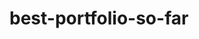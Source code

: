 # best-portfolio-so-far


<!DOCTYPE html>
<html lang="en">
<head>
    <meta charset="UTF-8">
    <meta name="viewport" content="width=device-width, initial-scale=1.0">
    <title>Alex Carter | Software Developer</title>
    <script src="https://cdn.tailwindcss.com"></script>
    <link rel="stylesheet" href="https://cdnjs.cloudflare.com/ajax/libs/font-awesome/6.4.0/css/all.min.css">
    <style>
        @import url('https://fonts.googleapis.com/css2?family=Poppins:wght@300;400;500;600;700&display=swap');
        
        body {
            font-family: 'Poppins', sans-serif;
            scroll-behavior: smooth;
        }
        
        .gradient-text {
            background: linear-gradient(90deg, #3b82f6, #8b5cf6);
            -webkit-background-clip: text;
            background-clip: text;
            color: transparent;
        }
        
        .card-hover {
            transition: all 0.3s ease;
        }
        
        .card-hover:hover {
            transform: translateY(-5px);
            box-shadow: 0 20px 25px -5px rgba(0, 0, 0, 0.1), 0 10px 10px -5px rgba(0, 0, 0, 0.04);
        }
        
        .skill-pill {
            transition: all 0.2s ease;
        }
        
        .skill-pill:hover {
            transform: scale(1.05);
        }
        
        .project-card {
            perspective: 1000px;
        }
        
        .project-inner {
            transition: transform 0.6s;
            transform-style: preserve-3d;
        }
        
        .project-card:hover .project-inner {
            transform: rotateY(180deg);
        }
        
        .project-front, .project-back {
            backface-visibility: hidden;
            position: absolute;
            width: 100%;
            height: 100%;
        }
        
        .project-back {
            transform: rotateY(180deg);
        }
        
        .nav-link {
            position: relative;
        }
        
        .nav-link::after {
            content: '';
            position: absolute;
            width: 0;
            height: 2px;
            bottom: -2px;
            left: 0;
            background: linear-gradient(90deg, #3b82f6, #8b5cf6);
            transition: width 0.3s ease;
        }
        
        .nav-link:hover::after {
            width: 100%;
        }
        
        .active-nav::after {
            width: 100%;
        }
        
        .timeline-item::before {
            content: '';
            position: absolute;
            width: 20px;
            height: 20px;
            left: -40px;
            background: linear-gradient(135deg, #3b82f6, #8b5cf6);
            border-radius: 50%;
            top: 5px;
        }
        
        @keyframes float {
            0% { transform: translateY(0px); }
            50% { transform: translateY(-10px); }
            100% { transform: translateY(0px); }
        }
        
        .floating {
            animation: float 6s ease-in-out infinite;
        }
    </style>
</head>
<body class="bg-gray-50 text-gray-800">
    <!-- Navigation -->
    <nav class="fixed w-full bg-white shadow-sm z-50">
        <div class="max-w-7xl mx-auto px-4 sm:px-6 lg:px-8">
            <div class="flex justify-between h-16 items-center">
                <div class="flex-shrink-0 flex items-center">
                    <span class="text-xl font-bold gradient-text">Alex Carter</span>
                </div>
                <div class="hidden md:block">
                    <div class="ml-10 flex items-baseline space-x-8">
                        <a href="#home" class="nav-link text-gray-900 px-3 py-2 text-sm font-medium active-nav">Home</a>
                        <a href="#about" class="nav-link text-gray-900 px-3 py-2 text-sm font-medium">About</a>
                        <a href="#skills" class="nav-link text-gray-900 px-3 py-2 text-sm font-medium">Skills</a>
                        <a href="#projects" class="nav-link text-gray-900 px-3 py-2 text-sm font-medium">Projects</a>
                        <a href="#experience" class="nav-link text-gray-900 px-3 py-2 text-sm font-medium">Experience</a>
                        <a href="#contact" class="nav-link text-gray-900 px-3 py-2 text-sm font-medium">Contact</a>
                    </div>
                </div>
                <div class="md:hidden">
                    <button id="mobile-menu-button" class="text-gray-500 hover:text-gray-900 focus:outline-none">
                        <i class="fas fa-bars text-2xl"></i>
                    </button>
                </div>
            </div>
        </div>
        
        <!-- Mobile menu -->
        <div id="mobile-menu" class="hidden md:hidden bg-white shadow-lg">
            <div class="px-2 pt-2 pb-3 space-y-1 sm:px-3">
                <a href="#home" class="block px-3 py-2 text-base font-medium text-gray-900 hover:bg-gray-100 rounded-md">Home</a>
                <a href="#about" class="block px-3 py-2 text-base font-medium text-gray-900 hover:bg-gray-100 rounded-md">About</a>
                <a href="#skills" class="block px-3 py-2 text-base font-medium text-gray-900 hover:bg-gray-100 rounded-md">Skills</a>
                <a href="#projects" class="block px-3 py-2 text-base font-medium text-gray-900 hover:bg-gray-100 rounded-md">Projects</a>
                <a href="#experience" class="block px-3 py-2 text-base font-medium text-gray-900 hover:bg-gray-100 rounded-md">Experience</a>
                <a href="#contact" class="block px-3 py-2 text-base font-medium text-gray-900 hover:bg-gray-100 rounded-md">Contact</a>
            </div>
        </div>
    </nav>

    <!-- Hero Section -->
    <section id="home" class="pt-24 pb-16 md:pt-32 md:pb-24 bg-gradient-to-br from-blue-50 to-purple-50">
        <div class="max-w-7xl mx-auto px-4 sm:px-6 lg:px-8">
            <div class="flex flex-col md:flex-row items-center">
                <div class="md:w-1/2 mb-10 md:mb-0">
                    <h1 class="text-4xl md:text-6xl font-bold mb-4">Hi, I'm <span class="gradient-text">Alex Carter</span></h1>
                    <h2 class="text-2xl md:text-3xl font-semibold text-gray-700 mb-6">Software Developer</h2>
                    <p class="text-lg text-gray-600 mb-8 max-w-lg">
                        Passionate about building elegant solutions to complex problems. Currently focused on full-stack development with modern technologies.
                    </p>
                    <div class="flex space-x-4">
                        <a href="#contact" class="px-6 py-3 bg-gradient-to-r from-blue-500 to-purple-600 text-white font-medium rounded-lg shadow-md hover:shadow-lg transition duration-300">
                            Contact Me
                        </a>
                        <a href="#projects" class="px-6 py-3 border border-gray-300 text-gray-700 font-medium rounded-lg hover:bg-gray-100 transition duration-300">
                            View Work
                        </a>
                    </div>
                </div>
                <div class="md:w-1/2 flex justify-center">
                    <div class="relative">
                        <div class="w-64 h-64 md:w-80 md:h-80 rounded-full bg-gradient-to-r from-blue-100 to-purple-100 flex items-center justify-center floating">
                            <img src="https://images.unsplash.com/photo-1573496359142-b8d87734a5cd?ixlib=rb-4.0.3&ixid=M3wxMjA3fDB8MHxwaG90by1wYWdlfHx8fGVufDB8fHx8fA%3D%3D&auto=format&fit=crop&w=688&q=80" 
                                 alt="Profile" 
                                 class="w-60 h-60 md:w-72 md:h-72 rounded-full object-cover border-4 border-white shadow-lg">
                        </div>
                        <div class="absolute -bottom-5 -right-5 bg-white p-3 rounded-full shadow-lg">
                            <div class="w-12 h-12 bg-gradient-to-r from-blue-500 to-purple-600 rounded-full flex items-center justify-center">
                                <i class="fas fa-code text-white text-xl"></i>
                            </div>
                        </div>
                    </div>
                </div>
            </div>
        </div>
    </section>

    <!-- About Section -->
    <section id="about" class="py-16 bg-white">
        <div class="max-w-7xl mx-auto px-4 sm:px-6 lg:px-8">
            <div class="text-center mb-16">
                <h2 class="text-3xl font-bold text-gray-900 mb-2">About <span class="gradient-text">Me</span></h2>
                <div class="w-20 h-1 bg-gradient-to-r from-blue-500 to-purple-600 mx-auto"></div>
            </div>
            
            <div class="flex flex-col md:flex-row items-center">
                <div class="md:w-1/3 mb-10 md:mb-0 flex justify-center">
                    <div class="relative">
                        <div class="w-64 h-64 rounded-xl bg-gradient-to-r from-blue-100 to-purple-100 flex items-center justify-center">
                            <img src="https://images.unsplash.com/photo-1573496359142-b8d87734a5cd?ixlib=rb-4.0.3&ixid=M3wxMjA3fDB8MHxwaG90by1wYWdlfHx8fGVufDB8fHx8fA%3D%3D&auto=format&fit=crop&w=688&q=80" 
                                 alt="Profile" 
                                 class="w-60 h-60 rounded-xl object-cover border-4 border-white shadow-lg">
                        </div>
                    </div>
                </div>
                <div class="md:w-2/3 md:pl-12">
                    <h3 class="text-2xl font-semibold text-gray-800 mb-4">Who am I?</h3>
                    <p class="text-gray-600 mb-6">
                        I'm a passionate software developer with a Bachelor's degree in Computer Science from Stanford University. 
                        I specialize in building scalable web applications using modern JavaScript frameworks and cloud technologies.
                    </p>
                    <p class="text-gray-600 mb-6">
                        My journey in tech began when I built my first website at 14, and since then I've been obsessed with creating 
                        digital experiences that solve real-world problems. I'm particularly interested in the intersection of 
                        design and engineering, where beautiful interfaces meet robust systems.
                    </p>
                    <p class="text-gray-600 mb-8">
                        When I'm not coding, you can find me hiking, reading sci-fi novels, or contributing to open-source projects. 
                        I'm always eager to learn new technologies and collaborate on exciting projects.
                    </p>
                    <div class="flex flex-wrap gap-4">
                        <div class="flex items-center">
                            <div class="w-12 h-12 bg-blue-100 rounded-full flex items-center justify-center mr-3">
                                <i class="fas fa-graduation-cap text-blue-600"></i>
                            </div>
                            <div>
                                <p class="font-semibold">Education</p>
                                <p class="text-sm text-gray-500">B.Sc. Computer Science</p>
                            </div>
                        </div>
                        <div class="flex items-center">
                            <div class="w-12 h-12 bg-purple-100 rounded-full flex items-center justify-center mr-3">
                                <i class="fas fa-briefcase text-purple-600"></i>
                            </div>
                            <div>
                                <p class="font-semibold">Experience</p>
                                <p class="text-sm text-gray-500">2+ Years</p>
                            </div>
                        </div>
                        <div class="flex items-center">
                            <div class="w-12 h-12 bg-indigo-100 rounded-full flex items-center justify-center mr-3">
                                <i class="fas fa-project-diagram text-indigo-600"></i>
                            </div>
                            <div>
                                <p class="font-semibold">Projects</p>
                                <p class="text-sm text-gray-500">15+ Completed</p>
                            </div>
                        </div>
                    </div>
                </div>
            </div>
        </div>
    </section>

    <!-- Skills Section -->
    <section id="skills" class="py-16 bg-gray-50">
        <div class="max-w-7xl mx-auto px-4 sm:px-6 lg:px-8">
            <div class="text-center mb-16">
                <h2 class="text-3xl font-bold text-gray-900 mb-2">My <span class="gradient-text">Skills</span></h2>
                <div class="w-20 h-1 bg-gradient-to-r from-blue-500 to-purple-600 mx-auto"></div>
            </div>
            
            <div class="grid grid-cols-1 md:grid-cols-2 lg:grid-cols-3 gap-8">
                <!-- Frontend Skills -->
                <div class="bg-white p-6 rounded-xl shadow-md card-hover">
                    <div class="flex items-center mb-4">
                        <div class="w-12 h-12 bg-blue-100 rounded-lg flex items-center justify-center mr-4">
                            <i class="fas fa-laptop-code text-blue-600 text-xl"></i>
                        </div>
                        <h3 class="text-xl font-semibold">Frontend Development</h3>
                    </div>
                    <p class="text-gray-600 mb-4">
                        Building responsive and interactive user interfaces with modern frameworks and best practices.
                    </p>
                    <div class="flex flex-wrap gap-2">
                        <span class="skill-pill px-3 py-1 bg-blue-100 text-blue-800 rounded-full text-sm">React</span>
                        <span class="skill-pill px-3 py-1 bg-blue-100 text-blue-800 rounded-full text-sm">Next.js</span>
                        <span class="skill-pill px-3 py-1 bg-blue-100 text-blue-800 rounded-full text-sm">TypeScript</span>
                        <span class="skill-pill px-3 py-1 bg-blue-100 text-blue-800 rounded-full text-sm">Tailwind CSS</span>
                        <span class="skill-pill px-3 py-1 bg-blue-100 text-blue-800 rounded-full text-sm">Redux</span>
                        <span class="skill-pill px-3 py-1 bg-blue-100 text-blue-800 rounded-full text-sm">GraphQL</span>
                    </div>
                </div>
                
                <!-- Backend Skills -->
                <div class="bg-white p-6 rounded-xl shadow-md card-hover">
                    <div class="flex items-center mb-4">
                        <div class="w-12 h-12 bg-purple-100 rounded-lg flex items-center justify-center mr-4">
                            <i class="fas fa-server text-purple-600 text-xl"></i>
                        </div>
                        <h3 class="text-xl font-semibold">Backend Development</h3>
                    </div>
                    <p class="text-gray-600 mb-4">
                        Creating robust APIs and server-side applications with scalable architecture.
                    </p>
                    <div class="flex flex-wrap gap-2">
                        <span class="skill-pill px-3 py-1 bg-purple-100 text-purple-800 rounded-full text-sm">Node.js</span>
                        <span class="skill-pill px-3 py-1 bg-purple-100 text-purple-800 rounded-full text-sm">Express</span>
                        <span class="skill-pill px-3 py-1 bg-purple-100 text-purple-800 rounded-full text-sm">Python</span>
                        <span class="skill-pill px-3 py-1 bg-purple-100 text-purple-800 rounded-full text-sm">Django</span>
                        <span class="skill-pill px-3 py-1 bg-purple-100 text-purple-800 rounded-full text-sm">MongoDB</span>
                        <span class="skill-pill px-3 py-1 bg-purple-100 text-purple-800 rounded-full text-sm">PostgreSQL</span>
                    </div>
                </div>
                
                <!-- DevOps Skills -->
                <div class="bg-white p-6 rounded-xl shadow-md card-hover">
                    <div class="flex items-center mb-4">
                        <div class="w-12 h-12 bg-indigo-100 rounded-lg flex items-center justify-center mr-4">
                            <i class="fas fa-cloud text-indigo-600 text-xl"></i>
                        </div>
                        <h3 class="text-xl font-semibold">DevOps & Cloud</h3>
                    </div>
                    <p class="text-gray-600 mb-4">
                        Deploying and managing applications in cloud environments with CI/CD pipelines.
                    </p>
                    <div class="flex flex-wrap gap-2">
                        <span class="skill-pill px-3 py-1 bg-indigo-100 text-indigo-800 rounded-full text-sm">AWS</span>
                        <span class="skill-pill px-3 py-1 bg-indigo-100 text-indigo-800 rounded-full text-sm">Docker</span>
                        <span class="skill-pill px-3 py-1 bg-indigo-100 text-indigo-800 rounded-full text-sm">Kubernetes</span>
                        <span class="skill-pill px-3 py-1 bg-indigo-100 text-indigo-800 rounded-full text-sm">GitHub Actions</span>
                        <span class="skill-pill px-3 py-1 bg-indigo-100 text-indigo-800 rounded-full text-sm">Terraform</span>
                        <span class="skill-pill px-3 py-1 bg-indigo-100 text-indigo-800 rounded-full text-sm">Serverless</span>
                    </div>
                </div>
            </div>
            
            <div class="mt-12">
                <h3 class="text-xl font-semibold text-center mb-6">Other Proficiencies</h3>
                <div class="flex flex-wrap justify-center gap-3">
                    <span class="skill-pill px-4 py-2 bg-gray-100 text-gray-800 rounded-full flex items-center">
                        <i class="fab fa-git-alt mr-2"></i> Git
                    </span>
                    <span class="skill-pill px-4 py-2 bg-gray-100 text-gray-800 rounded-full flex items-center">
                        <i class="fas fa-terminal mr-2"></i> Bash
                    </span>
                    <span class="skill-pill px-4 py-2 bg-gray-100 text-gray-800 rounded-full flex items-center">
                        <i class="fas fa-database mr-2"></i> SQL
                    </span>
                    <span class="skill-pill px-4 py-2 bg-gray-100 text-gray-800 rounded-full flex items-center">
                        <i class="fas fa-shield-alt mr-2"></i> OAuth
                    </span>
                    <span class="skill-pill px-4 py-2 bg-gray-100 text-gray-800 rounded-full flex items-center">
                        <i class="fas fa-mobile-alt mr-2"></i> Responsive Design
                    </span>
                    <span class="skill-pill px-4 py-2 bg-gray-100 text-gray-800 rounded-full flex items-center">
                        <i class="fas fa-bug mr-2"></i> Testing
                    </span>
                </div>
            </div>
        </div>
    </section>

    <!-- Projects Section -->
    <section id="projects" class="py-16 bg-white">
        <div class="max-w-7xl mx-auto px-4 sm:px-6 lg:px-8">
            <div class="text-center mb-16">
                <h2 class="text-3xl font-bold text-gray-900 mb-2">Featured <span class="gradient-text">Projects</span></h2>
                <div class="w-20 h-1 bg-gradient-to-r from-blue-500 to-purple-600 mx-auto"></div>
            </div>
            
            <div class="grid grid-cols-1 md:grid-cols-2 lg:grid-cols-3 gap-8">
                <!-- Project 1 -->
                <div class="project-card h-80 rounded-xl overflow-hidden shadow-md">
                    <div class="project-inner relative w-full h-full">
                        <div class="project-front absolute w-full h-full bg-gradient-to-br from-blue-50 to-purple-50 p-6 flex flex-col">
                            <div class="w-14 h-14 bg-white rounded-lg flex items-center justify-center shadow-sm mb-4">
                                <i class="fas fa-store text-blue-600 text-xl"></i>
                            </div>
                            <h3 class="text-xl font-semibold mb-2">E-Commerce Platform</h3>
                            <p class="text-gray-600 mb-4">Full-featured online store with payment integration and admin dashboard.</p>
                            <div class="mt-auto">
                                <div class="flex flex-wrap gap-2 mb-4">
                                    <span class="px-2 py-1 bg-blue-100 text-blue-800 rounded-full text-xs">React</span>
                                    <span class="px-2 py-1 bg-purple-100 text-purple-800 rounded-full text-xs">Node.js</span>
                                    <span class="px-2 py-1 bg-green-100 text-green-800 rounded-full text-xs">MongoDB</span>
                                </div>
                                <button class="text-blue-600 font-medium text-sm flex items-center">
                                    View Details <i class="fas fa-arrow-right ml-2"></i>
                                </button>
                            </div>
                        </div>
                        <div class="project-back absolute w-full h-full bg-white p-6">
                            <h3 class="text-xl font-semibold mb-2">E-Commerce Platform</h3>
                            <ul class="text-gray-600 text-sm space-y-2 mb-4">
                                <li class="flex items-start">
                                    <i class="fas fa-check-circle text-green-500 mt-1 mr-2"></i>
                                    <span>Implemented Stripe payment processing with webhooks</span>
                                </li>
                                <li class="flex items-start">
                                    <i class="fas fa-check-circle text-green-500 mt-1 mr-2"></i>
                                    <span>Built custom CMS for product management</span>
                                </li>
                                <li class="flex items-start">
                                    <i class="fas fa-check-circle text-green-500 mt-1 mr-2"></i>
                                    <span>Optimized performance with lazy loading and caching</span>
                                </li>
                            </ul>
                            <div class="absolute bottom-6 left-6 right-6">
                                <div class="flex space-x-3">
                                    <a href="#" class="px-4 py-2 bg-blue-600 text-white rounded-lg text-sm font-medium">Live Demo</a>
                                    <a href="#" class="px-4 py-2 border border-gray-300 rounded-lg text-sm font-medium">Code</a>
                                </div>
                            </div>
                        </div>
                    </div>
                </div>
                
                <!-- Project 2 -->
                <div class="project-card h-80 rounded-xl overflow-hidden shadow-md">
                    <div class="project-inner relative w-full h-full">
                        <div class="project-front absolute w-full h-full bg-gradient-to-br from-green-50 to-blue-50 p-6 flex flex-col">
                            <div class="w-14 h-14 bg-white rounded-lg flex items-center justify-center shadow-sm mb-4">
                                <i class="fas fa-chart-line text-green-600 text-xl"></i>
                            </div>
                            <h3 class="text-xl font-semibold mb-2">Data Visualization Dashboard</h3>
                            <p class="text-gray-600 mb-4">Interactive dashboard for analyzing large datasets with custom visualizations.</p>
                            <div class="mt-auto">
                                <div class="flex flex-wrap gap-2 mb-4">
                                    <span class="px-2 py-1 bg-blue-100 text-blue-800 rounded-full text-xs">D3.js</span>
                                    <span class="px-2 py-1 bg-purple-100 text-purple-800 rounded-full text-xs">Python</span>
                                    <span class="px-2 py-1 bg-red-100 text-red-800 rounded-full text-xs">Flask</span>
                                </div>
                                <button class="text-green-600 font-medium text-sm flex items-center">
                                    View Details <i class="fas fa-arrow-right ml-2"></i>
                                </button>
                            </div>
                        </div>
                        <div class="project-back absolute w-full h-full bg-white p-6">
                            <h3 class="text-xl font-semibold mb-2">Data Visualization Dashboard</h3>
                            <ul class="text-gray-600 text-sm space-y-2 mb-4">
                                <li class="flex items-start">
                                    <i class="fas fa-check-circle text-green-500 mt-1 mr-2"></i>
                                    <span>Created custom D3.js visualizations for complex data</span>
                                </li>
                                <li class="flex items-start">
                                    <i class="fas fa-check-circle text-green-500 mt-1 mr-2"></i>
                                    <span>Implemented real-time data streaming with WebSockets</span>
                                </li>
                                <li class="flex items-start">
                                    <i class="fas fa-check-circle text-green-500 mt-1 mr-2"></i>
                                    <span>Designed responsive layout for all device sizes</span>
                                </li>
                            </ul>
                            <div class="absolute bottom-6 left-6 right-6">
                                <div class="flex space-x-3">
                                    <a href="#" class="px-4 py-2 bg-green-600 text-white rounded-lg text-sm font-medium">Live Demo</a>
                                    <a href="#" class="px-4 py-2 border border-gray-300 rounded-lg text-sm font-medium">Code</a>
                                </div>
                            </div>
                        </div>
                    </div>
                </div>
                
                <!-- Project 3 -->
                <div class="project-card h-80 rounded-xl overflow-hidden shadow-md">
                    <div class="project-inner relative w-full h-full">
                        <div class="project-front absolute w-full h-full bg-gradient-to-br from-purple-50 to-pink-50 p-6 flex flex-col">
                            <div class="w-14 h-14 bg-white rounded-lg flex items-center justify-center shadow-sm mb-4">
                                <i class="fas fa-robot text-purple-600 text-xl"></i>
                            </div>
                            <h3 class="text-xl font-semibold mb-2">AI Chatbot</h3>
                            <p class="text-gray-600 mb-4">Conversational AI assistant with natural language processing capabilities.</p>
                            <div class="mt-auto">
                                <div class="flex flex-wrap gap-2 mb-4">
                                    <span class="px-2 py-1 bg-blue-100 text-blue-800 rounded-full text-xs">Python</span>
                                    <span class="px-2 py-1 bg-yellow-100 text-yellow-800 rounded-full text-xs">TensorFlow</span>
                                    <span class="px-2 py-1 bg-red-100 text-red-800 rounded-full text-xs">NLTK</span>
                                </div>
                                <button class="text-purple-600 font-medium text-sm flex items-center">
                                    View Details <i class="fas fa-arrow-right ml-2"></i>
                                </button>
                            </div>
                        </div>
                        <div class="project-back absolute w-full h-full bg-white p-6">
                            <h3 class="text-xl font-semibold mb-2">AI Chatbot</h3>
                            <ul class="text-gray-600 text-sm space-y-2 mb-4">
                                <li class="flex items-start">
                                    <i class="fas fa-check-circle text-green-500 mt-1 mr-2"></i>
                                    <span>Trained custom NLP model on domain-specific data</span>
                                </li>
                                <li class="flex items-start">
                                    <i class="fas fa-check-circle text-green-500 mt-1 mr-2"></i>
                                    <span>Integrated with multiple messaging platforms</span>
                                </li>
                                <li class="flex items-start">
                                    <i class="fas fa-check-circle text-green-500 mt-1 mr-2"></i>
                                    <span>Implemented sentiment analysis for better responses</span>
                                </li>
                            </ul>
                            <div class="absolute bottom-6 left-6 right-6">
                                <div class="flex space-x-3">
                                    <a href="#" class="px-4 py-2 bg-purple-600 text-white rounded-lg text-sm font-medium">Live Demo</a>
                                    <a href="#" class="px-4 py-2 border border-gray-300 rounded-lg text-sm font-medium">Code</a>
                                </div>
                            </div>
                        </div>
                    </div>
                </div>
            </div>
            
            <div class="mt-12 text-center">
                <a href="#" class="inline-flex items-center px-6 py-3 border border-gray-300 text-gray-700 font-medium rounded-lg hover:bg-gray-50 transition duration-300">
                    <i class="fab fa-github mr-2"></i> View All Projects on GitHub
                </a>
            </div>
        </div>
    </section>

    <!-- Experience Section -->
    <section id="experience" class="py-16 bg-gray-50">
        <div class="max-w-7xl mx-auto px-4 sm:px-6 lg:px-8">
            <div class="text-center mb-16">
                <h2 class="text-3xl font-bold text-gray-900 mb-2">Work <span class="gradient-text">Experience</span></h2>
                <div class="w-20 h-1 bg-gradient-to-r from-blue-500 to-purple-600 mx-auto"></div>
            </div>
            
            <div class="relative">
                <!-- Timeline -->
                <div class="border-l-2 border-gray-200 absolute h-full top-0 left-8 md:left-1/2"></div>
                
                <!-- Experience 1 -->
                <div class="mb-12">
                    <div class="flex flex-col md:flex-row justify-center">
                        <div class="md:w-5/12 md:text-right pr-8 mb-4 md:mb-0">
                            <h3 class="text-xl font-semibold">Software Engineer Intern</h3>
                            <p class="text-blue-600">Google</p>
                            <p class="text-gray-500 text-sm">Summer 2023</p>
                        </div>
                        <div class="hidden md:block md:w-2/12 flex justify-center">
                            <div class="w-6 h-6 bg-gradient-to-r from-blue-500 to-purple-600 rounded-full"></div>
                        </div>
                        <div class="md:w-5/12 pl-8">
                            <div class="bg-white p-6 rounded-lg shadow-sm">
                                <ul class="list-disc pl-5 space-y-2 text-gray-600">
                                    <li>Worked on the Google Cloud Platform team to optimize container orchestration</li>
                                    <li>Developed features for Kubernetes engine to improve deployment times by 15%</li>
                                    <li>Implemented monitoring solutions using Stackdriver and Prometheus</li>
                                    <li>Collaborated with senior engineers on design and code reviews</li>
                                </ul>
                            </div>
                        </div>
                    </div>
                </div>
                
                <!-- Experience 2 -->
                <div class="mb-12">
                    <div class="flex flex-col md:flex-row justify-center">
                        <div class="md:w-5/12 md:order-last md:text-left pl-8 mb-4 md:mb-0">
                            <h3 class="text-xl font-semibold">Full Stack Developer</h3>
                            <p class="text-purple-600">TechStart Inc.</p>
                            <p class="text-gray-500 text-sm">Jan 2022 - Present</p>
                        </div>
                        <div class="hidden md:block md:w-2/12 flex justify-center">
                            <div class="w-6 h-6 bg-gradient-to-r from-blue-500 to-purple-600 rounded-full"></div>
                        </div>
                        <div class="md:w-5/12 md:order-first md:text-right pr-8">
                            <div class="bg-white p-6 rounded-lg shadow-sm">
                                <ul class="list-disc pl-5 space-y-2 text-gray-600">
                                    <li>Led development of customer portal using React and Node.js</li>
                                    <li>Reduced API response times by 40% through query optimization</li>
                                    <li>Implemented CI/CD pipeline reducing deployment time from 30min to 5min</li>
                                    <li>Mentored junior developers in code best practices</li>
                                </ul>
                            </div>
                        </div>
                    </div>
                </div>
                
                <!-- Experience 3 -->
                <div class="mb-12">
                    <div class="flex flex-col md:flex-row justify-center">
                        <div class="md:w-5/12 md:text-right pr-8 mb-4 md:mb-0">
                            <h3 class="text-xl font-semibold">Web Developer</h3>
                            <p class="text-indigo-600">Freelance</p>
                            <p class="text-gray-500 text-sm">2019 - 2021</p>
                        </div>
                        <div class="hidden md:block md:w-2/12 flex justify-center">
                            <div class="w-6 h-6 bg-gradient-to-r from-blue-500 to-purple-600 rounded-full"></div>
                        </div>
                        <div class="md:w-5/12 pl-8">
                            <div class="bg-white p-6 rounded-lg shadow-sm">
                                <ul class="list-disc pl-5 space-y-2 text-gray-600">
                                    <li>Built custom websites for 20+ clients across various industries</li>
                                    <li>Specialized in WordPress customization and e-commerce solutions</li>
                                    <li>Improved client SEO rankings through technical optimizations</li>
                                    <li>Managed all aspects from design to deployment</li>
                                </ul>
                            </div>
                        </div>
                    </div>
                </div>
            </div>
            
            <div class="text-center mt-12">
                <a href="#" class="inline-flex items-center px-6 py-3 border border-gray-300 text-gray-700 font-medium rounded-lg hover:bg-gray-50 transition duration-300">
                    <i class="fas fa-file-pdf mr-2"></i> Download Full Resume
                </a>
            </div>
        </div>
    </section>

    <!-- Contact Section -->
    <section id="contact" class="py-16 bg-gradient-to-br from-blue-50 to-purple-50">
        <div class="max-w-7xl mx-auto px-4 sm:px-6 lg:px-8">
            <div class="text-center mb-16">
                <h2 class="text-3xl font-bold text-gray-900 mb-2">Get In <span class="gradient-text">Touch</span></h2>
                <div class="w-20 h-1 bg-gradient-to-r from-blue-500 to-purple-600 mx-auto"></div>
            </div>
            
            <div class="flex flex-col md:flex-row">
                <div class="md:w-1/2 mb-10 md:mb-0 md:pr-8">
                    <h3 class="text-2xl font-semibold mb-4">Let's talk about your project</h3>
                    <p class="text-gray-600 mb-8">
                        I'm currently looking for new opportunities in software development. Whether you have a question or just want to say hi, I'll try my best to get back to you!
                    </p>
                    
                    <div class="space-y-4">
                        <div class="flex items-center">
                            <div class="w-12 h-12 bg-white rounded-full flex items-center justify-center shadow-sm mr-4">
                                <i class="fas fa-envelope text-blue-600"></i>
                            </div>
                            <div>
                                <p class="font-medium">Email Me</p>
                                <a href="mailto:alex@example.com" class="text-gray-600 hover:text-blue-600">alex@example.com</a>
                            </div>
                        </div>
                        <div class="flex items-center">
                            <div class="w-12 h-12 bg-white rounded-full flex items-center justify-center shadow-sm mr-4">
                                <i class="fas fa-phone-alt text-purple-600"></i>
                            </div>
                            <div>
                                <p class="font-medium">Call Me</p>
                                <a href="tel:+1234567890" class="text-gray-600 hover:text-purple-600">+1 (234) 567-890</a>
                            </div>
                        </div>
                        <div class="flex items-center">
                            <div class="w-12 h-12 bg-white rounded-full flex items-center justify-center shadow-sm mr-4">
                                <i class="fas fa-map-marker-alt text-indigo-600"></i>
                            </div>
                            <div>
                                <p class="font-medium">Location</p>
                                <p class="text-gray-600">San Francisco, CA</p>
                            </div>
                        </div>
                    </div>
                    
                    <div class="mt-8">
                        <h4 class="font-medium mb-4">Connect with me</h4>
                        <div class="flex space-x-4">
                            <a href="#" class="w-10 h-10 bg-white rounded-full flex items-center justify-center shadow-sm hover:bg-blue-100">
                                <i class="fab fa-linkedin-in text-blue-600"></i>
                            </a>
                            <a href="#" class="w-10 h-10 bg-white rounded-full flex items-center justify-center shadow-sm hover:bg-gray-100">
                                <i class="fab fa-github text-gray-800"></i>
                            </a>
                            <a href="#" class="w-10 h-10 bg-white rounded-full flex items-center justify-center shadow-sm hover:bg-blue-100">
                                <i class="fab fa-twitter text-blue-400"></i>
                            </a>
                            <a href="#" class="w-10 h-10 bg-white rounded-full flex items-center justify-center shadow-sm hover:bg-red-100">
                                <i class="fab fa-youtube text-red-600"></i>
                            </a>
                        </div>
                    </div>
                </div>
                
                <div class="md:w-1/2">
                    <form class="bg-white p-8 rounded-xl shadow-md">
                        <div class="mb-6">
                            <label for="name" class="block text-gray-700 font-medium mb-2">Your Name</label>
                            <input type="text" id="name" class="w-full px-4 py-2 border border-gray-300 rounded-lg focus:outline-none focus:ring-2 focus:ring-blue-500">
                        </div>
                        <div class="mb-6">
                            <label for="email" class="block text-gray-700 font-medium mb-2">Email Address</label>
                            <input type="email" id="email" class="w-full px-4 py-2 border border-gray-300 rounded-lg focus:outline-none focus:ring-2 focus:ring-blue-500">
                        </div>
                        <div class="mb-6">
                            <label for="subject" class="block text-gray-700 font-medium mb-2">Subject</label>
                            <input type="text" id="subject" class="w-full px-4 py-2 border border-gray-300 rounded-lg focus:outline-none focus:ring-2 focus:ring-blue-500">
                        </div>
                        <div class="mb-6">
                            <label for="message" class="block text-gray-700 font-medium mb-2">Message</label>
                            <textarea id="message" rows="4" class="w-full px-4 py-2 border border-gray-300 rounded-lg focus:outline-none focus:ring-2 focus:ring-blue-500"></textarea>
                        </div>
                        <button type="submit" class="w-full bg-gradient-to-r from-blue-500 to-purple-600 text-white py-3 rounded-lg font-medium hover:shadow-lg transition duration-300">
                            Send Message
                        </button>
                    </form>
                </div>
            </div>
        </div>
    </section>

    <!-- Footer -->
    <footer class="bg-gray-900 text-white py-8">
        <div class="max-w-7xl mx-auto px-4 sm:px-6 lg:px-8">
            <div class="flex flex-col md:flex-row justify-between items-center">
                <div class="mb-4 md:mb-0">
                    <span class="text-xl font-bold gradient-text">Alex Carter</span>
                    <p class="text-gray-400 mt-2">Building digital experiences that matter.</p>
                </div>
                <div class="flex space-x-6">
                    <a href="#" class="text-gray-400 hover:text-white">
                        <i class="fab fa-linkedin-in"></i>
                    </a>
                    <a href="#" class="text-gray-400 hover:text-white">
                        <i class="fab fa-github"></i>
                    </a>
                    <a href="#" class="text-gray-400 hover:text-white">
                        <i class="fab fa-twitter"></i>
                    </a>
                    <a href="#" class="text-gray-400 hover:text-white">
                        <i class="fab fa-instagram"></i>
                    </a>
                </div>
            </div>
            <div class="mt-8 pt-8 border-t border-gray-800 text-center text-gray-400 text-sm">
                <p>&copy; 2023 Alex Carter. All rights reserved.</p>
            </div>
        </div>
    </footer>

    <script>
        // Mobile menu toggle
        document.getElementById('mobile-menu-button').addEventListener('click', function() {
            const menu = document.getElementById('mobile-menu');
            menu.classList.toggle('hidden');
        });

        // Smooth scrolling for navigation links
        document.querySelectorAll('a[href^="#"]').forEach(anchor => {
            anchor.addEventListener('click', function (e) {
                e.preventDefault();
                
                // Close mobile menu if open
                document.getElementById('mobile-menu').classList.add('hidden');
                
                // Scroll to target
                const targetId = this.getAttribute('href');
                const targetElement = document.querySelector(targetId);
                if (targetElement) {
                    window.scrollTo({
                        top: targetElement.offsetTop - 80,
                        behavior: 'smooth'
                    });
                    
                    // Update active nav link
                    document.querySelectorAll('.nav-link').forEach(link => {
                        link.classList.remove('active-nav');
                    });
                    this.classList.add('active-nav');
                }
            });
        });

        // Update active nav link on scroll
        window.addEventListener('scroll', function() {
            const scrollPosition = window.scrollY + 100;
            
            document.querySelectorAll('section').forEach(section => {
                const sectionTop = section.offsetTop;
                const sectionHeight = section.offsetHeight;
                const sectionId = section.getAttribute('id');
                
                if (scrollPosition >= sectionTop && scrollPosition < sectionTop + sectionHeight) {
                    document.querySelectorAll('.nav-link').forEach(link => {
                        link.classList.remove('active-nav');
                        if (link.getAttribute('href') === `#${sectionId}`) {
                            link.classList.add('active-nav');
                        }
                    });
                }
            });
        });

        // Project card flip on click for mobile
        document.querySelectorAll('.project-card').forEach(card => {
            card.addEventListener('click', function() {
                if (window.innerWidth < 768) { // Only for mobile
                    const inner = this.querySelector('.project-inner');
                    const currentTransform = window.getComputedStyle(inner).getPropertyValue('transform');
                    
                    if (currentTransform === 'none' || currentTransform === 'matrix(1, 0, 0, 1, 0, 0)') {
                        inner.style.transform = 'rotateY(180deg)';
                    } else {
                        inner.style.transform = 'rotateY(0deg)';
                    }
                }
            });
        });

        // Form submission
        const contactForm = document.querySelector('form');
        if (contactForm) {
            contactForm.addEventListener('submit', function(e) {
                e.preventDefault();
                
                // Get form values
                const name = document.getElementById('name').value;
                const email = document.getElementById('email').value;
                const subject = document.getElementById('subject').value;
                const message = document.getElementById('message').value;
                
                // Here you would typically send the data to a server
                console.log('Form submitted:', { name, email, subject, message });
                
                // Show success message
                alert('Thank you for your message! I will get back to you soon.');
                contactForm.reset();
            });
        }
    </script>
</body>
</html>
